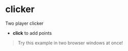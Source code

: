 # clicker

Two player clicker

- **click** to add points

> Try this example in two browser windows at once!

